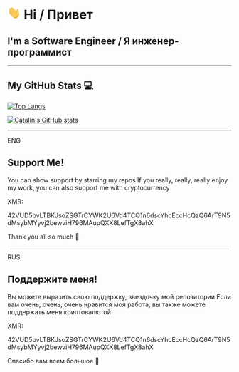 # <img src="https://raw.githubusercontent.com/ABSphreak/ABSphreak/master/gifs/Hi.gif" width="30px"> Hi / Привет

## I'm a Software Engineer / Я инженер-программист

---

## My GitHub Stats 💻

[![Top Langs](https://github-readme-stats.vercel.app/api/top-langs/?username=jinx420&hide=java,html,css&theme=dracula)](https://github.com/anuraghazra/github-readme-stats)

[![Catalin's GitHub stats](https://github-readme-stats.vercel.app/api?username=jinx420&theme=dracula)](https://github.com/anuraghazra/github-readme-stats)

---

ENG
## Support Me!
You can show support by starring my repos
If you really, really, really enjoy my work, you can also support me with cryptocurrency


XMR:

42VUD5bvLTBKJsoZSGTrCYWK2U6Vd4TCQ1n6dscYhcEccHcQzQ6ArT9N5dMsybMYyvj2bewviH796MAupQXX8LefTgX8ahX

Thank you all so much 🙏

---

RUS
## Поддержите меня!
Вы можете выразить свою поддержку, звездочку мой репозитории
Если вам очень, очень, очень нравится моя работа, вы также можете поддержать меня криптовалютой


XMR:

42VUD5bvLTBKJsoZSGTrCYWK2U6Vd4TCQ1n6dscYhcEccHcQzQ6ArT9N5dMsybMYyvj2bewviH796MAupQXX8LefTgX8ahX

Спасибо вам всем большое 🙏
